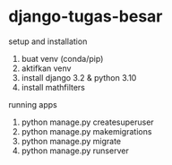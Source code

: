 # django-tugas-besar

setup and installation
1. buat venv (conda/pip)
2. aktifkan venv
3. install django 3.2 & python 3.10
4. install mathfilters

running apps
1. python manage.py createsuperuser
2. python manage.py makemigrations
3. python manage.py migrate
4. python manage.py runserver
